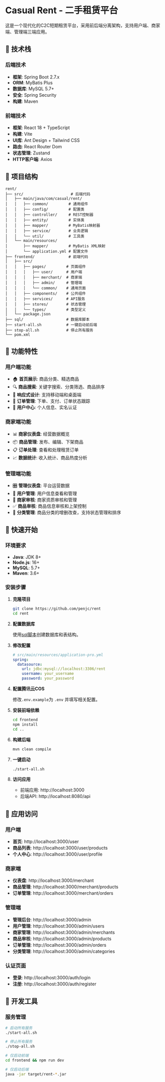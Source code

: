 # Casual Rent - 二手租赁平台

这是一个现代化的C2C短期租赁平台，采用前后端分离架构，支持用户端、商家端、管理端三端应用。

## 🚀 技术栈

### 后端技术
- **框架**: Spring Boot 2.7.x
- **ORM**: MyBatis Plus
- **数据库**: MySQL 5.7+
- **安全**: Spring Security
- **构建**: Maven

### 前端技术
- **框架**: React 18 + TypeScript
- **构建**: Vite
- **UI库**: Ant Design + Tailwind CSS
- **路由**: React Router Dom
- **状态管理**: Zustand
- **HTTP客户端**: Axios

## 📁 项目结构

```
rent/
├── src/                     # 后端代码
│   ├── main/java/com/casual/rent/
│   │   ├── common/         # 通用组件
│   │   ├── config/         # 配置类
│   │   ├── controller/     # REST控制器
│   │   ├── entity/         # 实体类
│   │   ├── mapper/         # MyBatis映射器
│   │   ├── service/        # 业务逻辑
│   │   └── util/           # 工具类
│   └── main/resources/
│       ├── mapper/         # MyBatis XML映射
│       └── application.yml # 配置文件
├── frontend/               # 前端代码
│   ├── src/
│   │   ├── pages/         # 页面组件
│   │   │   ├── user/      # 用户端
│   │   │   ├── merchant/  # 商家端
│   │   │   ├── admin/     # 管理端
│   │   │   └── common/    # 通用页面
│   │   ├── components/    # 公共组件
│   │   ├── services/      # API服务
│   │   ├── stores/        # 状态管理
│   │   └── types/         # 类型定义
│   └── package.json
├── sql/                   # 数据库脚本
├── start-all.sh           # 一键启动前后端
├── stop-all.sh            # 停止所有服务
└── pom.xml
```

## 🎨 功能特性

### 用户端功能
- 🏠 **首页展示**: 商品分类、精选商品
- 🔍 **商品搜索**: 关键字搜索、分类筛选、商品排序
- 📱 **响应式设计**: 支持移动端和桌面端
- 🛒 **订单管理**: 下单、支付、订单状态跟踪
- 👤 **用户中心**: 个人信息、实名认证

### 商家端功能
- 📊 **商家仪表盘**: 经营数据概览
- 📦 **商品管理**: 发布、编辑、下架商品
- 📋 **订单处理**: 查看和处理租赁订单
- 📈 **数据统计**: 收入统计、商品热度分析

### 管理端功能
- 🎛️ **管理仪表盘**: 平台运营数据
- 👥 **用户管理**: 用户信息查看和管理
- 🏪 **商家审核**: 商家资质审核和管理
- ✅ **商品审核**: 商品信息审核和上架控制
- 📂 **分类管理**: 商品分类的增删改查，支持状态管理和排序

## 🚀 快速开始

### 环境要求
- **Java**: JDK 8+
- **Node.js**: 16+
- **MySQL**: 5.7+
- **Maven**: 3.6+

### 安装步骤

1. **克隆项目**
   ```bash
   git clone https://github.com/penjc/rent
   cd rent
   ```

2. **配置数据库**

   使用[sql脚本](sql/database.sql)创建数据库和表结构。


3. **修改配置**
   ```yaml
   # src/main/resources/application-pro.yml
   spring:
     datasource:
       url: jdbc:mysql://localhost:3306/rent
       username: your_username
       password: your_password
   ```

4. **配置腾讯云COS**

   修改`.env.example`为 `.env` 并填写相关配置。


5. **安装前端依赖**
   ```bash
   cd frontend
   npm install
   cd ..
   ```

6. **构建后端**
   ```bash
   mvn clean compile
   ```

7. **一键启动**
   ```bash
   ./start-all.sh
   ```

8. **访问应用**
   - 前端应用: http://localhost:3000
   - 后端API: http://localhost:8080/api

## 📱 应用访问

### 用户端
- **首页**: http://localhost:3000/user
- **商品列表**: http://localhost:3000/user/products
- **个人中心**: http://localhost:3000/user/profile

### 商家端
- **仪表盘**: http://localhost:3000/merchant
- **商品管理**: http://localhost:3000/merchant/products
- **订单管理**: http://localhost:3000/merchant/orders

### 管理端
- **管理后台**: http://localhost:3000/admin
- **用户管理**: http://localhost:3000/admin/users
- **商家管理**: http://localhost:3000/admin/merchants
- **商品审核**: http://localhost:3000/admin/products
- **订单管理**: http://localhost:3000/admin/orders
- **分类管理**: http://localhost:3000/admin/categories

### 认证页面
- **登录**: http://localhost:3000/auth/login
- **注册**: http://localhost:3000/auth/register

## 🔧 开发工具

### 服务管理
```bash
# 启动所有服务
./start-all.sh

# 停止所有服务
./stop-all.sh

# 仅启动前端
cd frontend && npm run dev

# 仅启动后端
java -jar target/rent-*.jar
```
